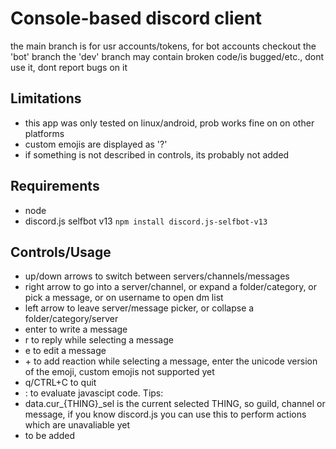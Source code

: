 # Console-based discord client
the main branch is for usr accounts/tokens, for bot accounts checkout the 'bot' branch
the 'dev' branch may contain broken code/is bugged/etc., dont use it, dont report bugs on it
## Limitations
 - this app was only tested on linux/android, prob works fine on on other platforms
 - custom emojis are displayed as '?'
 - if something is not described in controls, its probably not added

## Requirements
 - node
 - discord.js selfbot v13
   `npm install discord.js-selfbot-v13`
## Controls/Usage
 - up/down arrows to switch between servers/channels/messages
 - right arrow to go into a server/channel, or expand a folder/category, or pick a message, or on username to open dm list
 - left arrow to leave server/message picker, or collapse a folder/category/server
 - enter to write a message
 - r to reply while selecting a message
 - e to edit a message
 - \+ to add reaction while selecting a message,
   enter the unicode version of the emoji, custom emojis not supported yet
 - q/CTRL+C to quit
 - : to evaluate javascipt code. Tips:
  - data.cur\_{THING}\_sel is the current selected THING, so guild, channel or message, if you know discord.js you can use this to perform actions which are unavaliable yet
  - to be added
